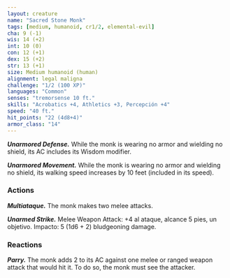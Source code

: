 ```yaml
---
layout: creature
name: "Sacred Stone Monk"
tags: [medium, humanoid, cr1/2, elemental-evil]
cha: 9 (-1)
wis: 14 (+2)
int: 10 (0)
con: 12 (+1)
dex: 15 (+2)
str: 13 (+1)
size: Medium humanoid (human)
alignment: legal maligna
challenge: "1/2 (100 XP)"
languages: "Common"
senses: "tremorsense 10 ft."
skills: "Acrobatics +4, Athletics +3, Percepción +4"
speed: "40 ft."
hit_points: "22 (4d8+4)"
armor_class: "14"
---
```


***Unarmored Defense.*** While the monk is wearing no armor and wielding no shield, its AC includes its Wisdom modifier.

***Unarmored Movement.*** While the monk is wearing no armor and wielding no shield, its walking speed increases by 10 feet (included in its speed).

### Actions

***Multiataque.*** The monk makes two melee attacks.

***Unarmed Strike.*** Melee Weapon Attack: +4 al ataque, alcance 5 pies, un objetivo. Impacto: 5 (1d6 + 2) bludgeoning damage.

### Reactions

***Parry.*** The monk adds 2 to its AC against one melee or ranged weapon attack that would hit it. To do so, the monk must see the attacker.